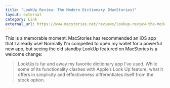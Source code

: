 ```yaml
---
title: "LookUp Review: The Modern Dictionary (MacStories)"
layout: external
category: Link
external_url: https://www.macstories.net/reviews/lookup-review-the-modern-dictionary/
---
```


This is a memorable moment: MacStories has recommended an iOS app that I already use! Normally I'm compelled to open my wallet for a powerful new app, but seeing the old standby LookUp featured on MacStories is a welcome change:

> LookUp is far and away my favorite dictionary app I’ve used. While some of its functionality clashes with Apple’s Look Up feature, what it offers in simplicity and effectiveness differentiates itself from the stock option.